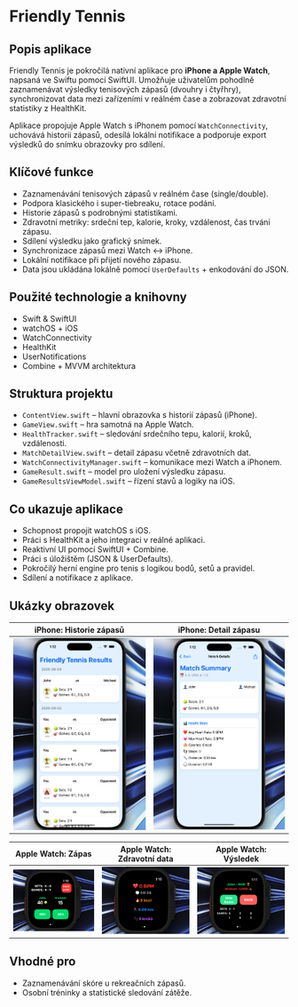 # Friendly Tennis

## Popis aplikace
Friendly Tennis je pokročilá nativní aplikace pro **iPhone a Apple Watch**, napsaná ve Swiftu pomocí SwiftUI. Umožňuje uživatelům pohodlně zaznamenávat výsledky tenisových zápasů (dvouhry i čtyřhry), synchronizovat data mezi zařízeními v reálném čase a zobrazovat zdravotní statistiky z HealthKit.

Aplikace propojuje Apple Watch s iPhonem pomocí `WatchConnectivity`, uchovává historii zápasů, odesílá lokální notifikace a podporuje export výsledků do snímku obrazovky pro sdílení.

## Klíčové funkce
- Zaznamenávání tenisových zápasů v reálném čase (single/double).
- Podpora klasického i super-tiebreaku, rotace podání.
- Historie zápasů s podrobnými statistikami.
- Zdravotní metriky: srdeční tep, kalorie, kroky, vzdálenost, čas trvání zápasu.
- Sdílení výsledku jako grafický snímek.
- Synchronizace zápasů mezi Watch ↔ iPhone.
- Lokální notifikace při přijetí nového zápasu.
- Data jsou ukládána lokálně pomocí `UserDefaults` + enkodování do JSON.

## Použité technologie a knihovny
- Swift & SwiftUI
- watchOS + iOS
- WatchConnectivity
- HealthKit
- UserNotifications
- Combine + MVVM architektura

## Struktura projektu
- `ContentView.swift` – hlavní obrazovka s historií zápasů (iPhone).
- `GameView.swift` – hra samotná na Apple Watch.
- `HealthTracker.swift` – sledování srdečního tepu, kalorií, kroků, vzdálenosti.
- `MatchDetailView.swift` – detail zápasu včetně zdravotních dat.
- `WatchConnectivityManager.swift` – komunikace mezi Watch a iPhonem.
- `GameResult.swift` – model pro uložení výsledku zápasu.
- `GameResultsViewModel.swift` – řízení stavů a logiky na iOS.

## Co ukazuje aplikace
- Schopnost propojit watchOS s iOS.
- Práci s HealthKit a jeho integraci v reálné aplikaci.
- Reaktivní UI pomocí SwiftUI + Combine.
- Práci s úložištěm (JSON & UserDefaults).
- Pokročilý herní engine pro tenis s logikou bodů, setů a pravidel.
- Sdílení a notifikace z aplikace.



## Ukázky obrazovek

| iPhone: Historie zápasů | iPhone: Detail zápasu |
|-------------------------|-----------------------|
| ![iPhone Results](images/Iphone_results.png) | ![iPhone Detail](images/Iphone_detail_result.png) |

| Apple Watch: Zápas | Apple Watch: Zdravotní data | Apple Watch: Výsledek |
|-------------------|-----------------------------|------------------------|
| ![Match](images/AppleWatch_match.png) | ![Health](images/AppleWatch_health_data.png) | ![Result](images/AppleWatch_match_result.png) |


## Vhodné pro
- Zaznamenávání skóre u rekreačních zápasů.
- Osobní tréninky a statistické sledování zátěže.


